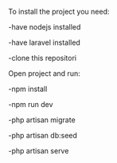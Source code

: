 To install the project you need:

-have nodejs installed  

-have laravel installed

-clone this repositori


Open project and run:

-npm install

-npm run dev

-php artisan migrate

-php artisan db:seed

-php artisan serve
